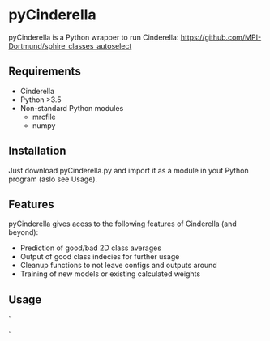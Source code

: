 # pyCinderella
pyCinderella is a Python wrapper to run Cinderella: https://github.com/MPI-Dortmund/sphire_classes_autoselect
## Requirements
- Cinderella
- Python >3.5
- Non-standard Python modules
   - mrcfile
   - numpy 

## Installation
Just download pyCinderella.py and import it as a module in yout Python program (aslo see Usage).

## Features
pyCinderella gives acess to the following features of Cinderella (and beyond):
- Prediction of good/bad 2D class averages
- Output of good class indecies for further usage
- Cleanup functions to not leave configs and outputs around
- Training of new models or existing calculated weights

## Usage
`



`
